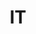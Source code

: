 ---
published:  false
post_id:    2022-04-IT
title:      IT
date_start: 2022-04-23
date_end:   2022-05-02
cover_idx:  0
cover_meta: Northern Italy and France
images:
  - ext:    00.jpg
    width:  2400
    height: 3000
    meta:   Gino, Piemonte
tags:
  - Europe
---